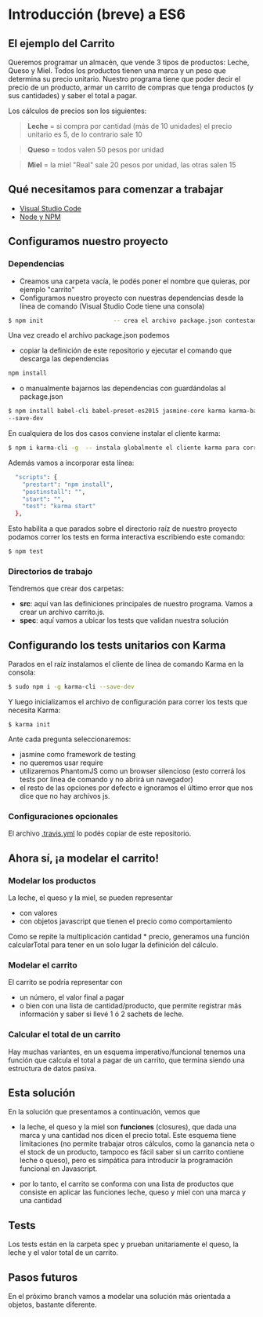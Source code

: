 # Introducción (breve) a ES6

## El ejemplo del Carrito

Queremos programar un almacén, que vende 3 tipos de productos: Leche, Queso y Miel. Todos los productos tienen una marca y un peso que determina su precio unitario. Nuestro programa tiene que poder decir el precio de un producto, armar un carrito de compras que tenga productos (y sus cantidades) y saber el total a pagar.

Los cálculos de precios son los siguientes:

> **Leche** = si compra por cantidad (más de 10 unidades) el precio unitario es 5, de lo contrario sale 10

> **Queso** = todos valen 50 pesos por unidad

> **Miel** = la miel "Real" sale 20 pesos por unidad, las otras salen 15

## Qué necesitamos para comenzar a trabajar

- [Visual Studio Code](https://code.visualstudio.com/)
- [Node y NPM](https://www.npmjs.com/get-npm)

## Configuramos nuestro proyecto

### Dependencias

- Creamos una carpeta vacía, le podés poner el nombre que quieras, por ejemplo "carrito"
- Configuramos nuestro proyecto con nuestras dependencias desde la línea de comando (Visual Studio Code tiene una consola)

```bash
$ npm init                    -- crea el archivo package.json contestando algunas preguntas
```

Una vez creado el archivo package.json podemos

- copiar la definición de este repositorio y ejecutar el comando que descarga las dependencias

```bash
npm install
```

- o manualmente bajarnos las dependencias con guardándolas al package.json

```bash
$ npm install babel-cli babel-preset-es2015 jasmine-core karma karma-babel-preprocessor karma-jasmine karma-phantomjs-launcher
--save-dev   
```

En cualquiera de los dos casos conviene instalar el cliente karma:

```bash
$ npm i karma-cli -g  -- instala globalmente el cliente karma para correrlo por consola
``` 


Además vamos a incorporar esta línea:

```bash
  "scripts": {
    "prestart": "npm install",
    "postinstall": "",
    "start": "",
    "test": "karma start"
  },
```

Esto habilita a que parados sobre el directorio raíz de nuestro proyecto podamos correr los tests en forma interactiva escribiendo este comando:

```bash
$ npm test
```


### Directorios de trabajo

Tendremos que crear dos carpetas:

- **src**: aquí van las definiciones principales de nuestro programa. Vamos a crear un archivo carrito.js.
- **spec**: aquí vamos a ubicar los tests que validan nuestra solución

## Configurando los tests unitarios con Karma

Parados en el raíz instalamos el cliente de línea de comando Karma en la consola:

```bash
$ sudo npm i -g karma-cli --save-dev
```

Y luego inicializamos el archivo de configuración para correr los tests que necesita Karma:

```
$ karma init
```

Ante cada pregunta seleccionaremos:

- jasmine como framework de testing
- no queremos usar require
- utilizaremos PhantomJS como un browser silencioso (esto correrá los tests por línea de comando y no abrirá un navegador)
- el resto de las opciones por defecto e ignoramos el último error que nos dice que no hay archivos js.



### Configuraciones opcionales

El archivo [.travis.yml](./.travis.yml) lo podés copiar de este repositorio.

## Ahora sí, ¡a modelar el carrito!

### Modelar los productos

La leche, el queso y la miel, se pueden representar

- con valores
- con objetos javascript que tienen el precio como comportamiento

Como se repite la multiplicación cantidad * precio, generamos una función calcularTotal para tener en un solo lugar la definición del cálculo.

### Modelar el carrito

El carrito se podría representar con

- un número, el valor final a pagar
- o bien con una lista de cantidad/producto, que permite registrar más información y saber si llevé 1 ó 2 sachets de leche.

### Calcular el total de un carrito

Hay muchas variantes, en un esquema imperativo/funcional tenemos una función que calcula el total a pagar de un carrito, que termina siendo una estructura de datos pasiva.

## Esta solución

En la solución que presentamos a continuación, vemos que 

- la leche, el queso y la miel son **funciones** (closures), que dada una marca y una cantidad nos dicen el precio total. Este esquema tiene limitaciones (no permite trabajar otros cálculos, como la ganancia neta o el stock de un producto, tampoco es fácil saber si un carrito contiene leche o queso), pero es simpática para introducir la programación funcional en Javascript.

- por lo tanto, el carrito se conforma con una lista de productos que consiste en aplicar las funciones leche, queso y miel con una marca y una cantidad

## Tests

Los tests están en la carpeta spec y prueban unitariamente el queso, la leche y el valor total de un carrito.

## Pasos futuros

En el próximo branch vamos a modelar una solución más orientada a objetos, bastante diferente.
